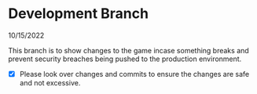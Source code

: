 # Development Branch

10/15/2022

This branch is to show changes to the game incase something breaks and prevent security breaches being pushed to the production environment.

- [x] Please look over changes and commits to ensure the changes are safe and not excessive.
